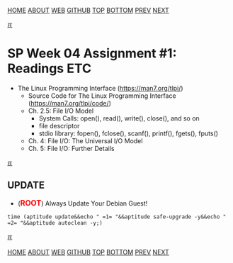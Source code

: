 ---
---
[HOME](index.md)
[ABOUT](README.md)
[WEB](https://osp4diss.vlsm.org/)
[GITHUB](https://github.com/os2xx/osp4diss/)
[TOP](#)
[BOTTOM](#endofpage)
[PREV](ASP.md#idx04)
[NEXT](S04-02.md)

[&#x213C;](#endofpage)<br id="idx00">
# SP Week 04 Assignment #1: Readings ETC

* The Linux Programming Interface (<https://man7.org/tlpi/>)
  * Source Code for The Linux Programming Interface (<https://man7.org/tlpi/code/>)
  * Ch. 2.5: File I/O Model
    * System Calls: open(), read(), write(), close(), and so on
    * file descriptor
    * stdio library: fopen(), fclose(), scanf(), printf(), fgets(), fputs()
  * Ch. 4: File I/O: The Universal I/O Model
  * Ch. 5: File I/O: Further Details

[&#x213C;](#)<br id="idx01">
## UPDATE
* (<span style="color:red; font-weight:bold; font-size:larger;">ROOT</span>)
  Always Update Your Debian Guest! 

```
time (aptitude update&&echo " =1= "&&aptitude safe-upgrade -y&&echo " =2= "&&aptitude autoclean -y;)

```

[&#x213C;](#)<br id="endofpage"><br>
[HOME](index.md)
[ABOUT](README.md)
[WEB](https://osp4diss.vlsm.org/)
[GITHUB](https://github.com/os2xx/osp4diss/)
[TOP](#)
[BOTTOM](#endofpage)
[PREV](ASP.md#idx04)
[NEXT](S04-02.md)
<br>

